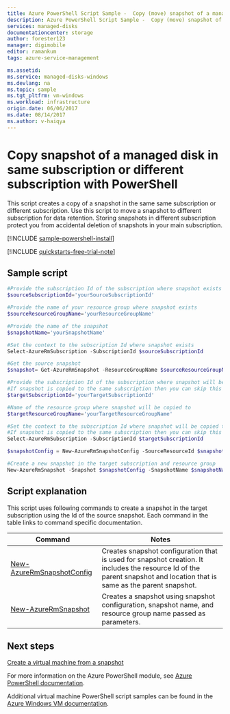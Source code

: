 ```yaml
---
title: Azure PowerShell Script Sample -  Copy (move) snapshot of a managed disk to same or different subscription | Microsoft Docs
description: Azure PowerShell Script Sample -  Copy (move) snapshot of a managed disk to same or different subscription
services: managed-disks
documentationcenter: storage
author: forester123
manager: digimobile
editor: ramankum
tags: azure-service-management

ms.assetid:
ms.service: managed-disks-windows
ms.devlang: na
ms.topic: sample
ms.tgt_pltfrm: vm-windows
ms.workload: infrastructure
origin.date: 06/06/2017
ms.date: 08/14/2017
ms.author: v-haiqya
---
```

<!--Not applicable-->
# Copy snapshot of a managed disk in same subscription or different subscription with PowerShell

This script creates a copy of a snapshot in the same same subscription or different subscription. Use this script to move a snapshot to different subscription for data retention. Storing snapshots in different subscription protect you from accidental deletion of snapshots in your main subscription. 

[!INCLUDE [sample-powershell-install](../../../includes/sample-powershell-install.md)]

[!INCLUDE [quickstarts-free-trial-note](../../../includes/quickstarts-free-trial-note.md)]

## Sample script

```PowerShell
#Provide the subscription Id of the subscription where snapshot exists
$sourceSubscriptionId='yourSourceSubscriptionId'

#Provide the name of your resource group where snapshot exists
$sourceResourceGroupName='yourResourceGroupName'

#Provide the name of the snapshot
$snapshotName='yourSnapshotName'

#Set the context to the subscription Id where snapshot exists
Select-AzureRmSubscription -SubscriptionId $sourceSubscriptionId

#Get the source snapshot
$snapshot= Get-AzureRmSnapshot -ResourceGroupName $sourceResourceGroupName -Name $snapshotName

#Provide the subscription Id of the subscription where snapshot will be copied to
#If snapshot is copied to the same subscription then you can skip this step
$targetSubscriptionId='yourTargetSubscriptionId'

#Name of the resource group where snapshot will be copied to
$targetResourceGroupName='yourTargetResourceGroupName'

#Set the context to the subscription Id where snapshot will be copied to
#If snapshot is copied to the same subscription then you can skip this step
Select-AzureRmSubscription -SubscriptionId $targetSubscriptionId

$snapshotConfig = New-AzureRmSnapshotConfig -SourceResourceId $snapshot.Id -Location $snapshot.Location -CreateOption Copy 

#Create a new snapshot in the target subscription and resource group
New-AzureRmSnapshot -Snapshot $snapshotConfig -SnapshotName $snapshotName -ResourceGroupName $targetResourceGroupName
```


## Script explanation

This script uses following commands to create a snapshot in the target subscription using the Id of the source snapshot. Each command in the table links to command specific documentation.

| Command | Notes |
|---|---|
| [New-AzureRmSnapshotConfig](https://docs.microsoft.com/powershell/module/azurerm.compute/New-AzureRmSnapshotConfig) | Creates snapshot configuration that is used for snapshot creation. It includes the resource Id of the parent snapshot and location that is same as the parent snapshot.  |
| [New-AzureRmSnapshot](https://docs.microsoft.com/powershell/module/azurerm.compute/New-AzureRmDisk) | Creates a snapshot using snapshot configuration, snapshot name, and resource group name passed as parameters. |


## Next steps

[Create a virtual machine from a snapshot](./../../virtual-machines/scripts/virtual-machines-windows-powershell-sample-create-vm-from-snapshot.md?toc=%2fpowershell%2fmodule%2ftoc.json)

For more information on the Azure PowerShell module, see [Azure PowerShell documentation](https://docs.microsoft.com/powershell/azure/overview).

Additional virtual machine PowerShell script samples can be found in the [Azure Windows VM documentation](../../virtual-machines/windows/powershell-samples.md?toc=%2fvirtual-machines%2fwindows%2ftoc.json).

<!--Update_Description: update meta properties - changed services into managed-disks-->